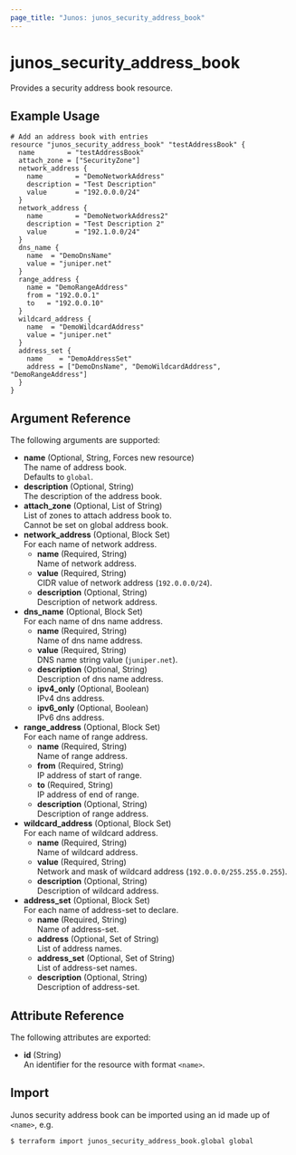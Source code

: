 ```yaml
---
page_title: "Junos: junos_security_address_book"
---
```


# junos_security_address_book

Provides a security address book resource.

## Example Usage

```hcl
# Add an address book with entries
resource "junos_security_address_book" "testAddressBook" {
  name        = "testAddressBook"
  attach_zone = ["SecurityZone"]
  network_address {
    name        = "DemoNetworkAddress"
    description = "Test Description"
    value       = "192.0.0.0/24"
  }
  network_address {
    name        = "DemoNetworkAddress2"
    description = "Test Description 2"
    value       = "192.1.0.0/24"
  }
  dns_name {
    name  = "DemoDnsName"
    value = "juniper.net"
  }
  range_address {
    name = "DemoRangeAddress"
    from = "192.0.0.1"
    to   = "192.0.0.10"
  }
  wildcard_address {
    name  = "DemoWildcardAddress"
    value = "juniper.net"
  }
  address_set {
    name    = "DemoAddressSet"
    address = ["DemoDnsName", "DemoWildcardAddress", "DemoRangeAddress"]
  }
}
```

## Argument Reference

The following arguments are supported:

- **name** (Optional, String, Forces new resource)  
  The name of address book.  
  Defaults to `global`.
- **description** (Optional, String)  
  The description of the address book.
- **attach_zone** (Optional, List of String)  
  List of zones to attach address book to.  
  Cannot be set on global address book.
- **network_address** (Optional, Block Set)  
  For each name of network address.
  - **name** (Required, String)  
    Name of network address.
  - **value** (Required, String)  
    CIDR value of network address (`192.0.0.0/24`).
  - **description** (Optional, String)  
    Description of network address.
- **dns_name** (Optional, Block Set)  
  For each name of dns name address.
  - **name** (Required, String)  
    Name of dns name address.
  - **value** (Required, String)  
    DNS name string value (`juniper.net`).
  - **description** (Optional, String)  
    Description of dns name address.
  - **ipv4_only** (Optional, Boolean)  
    IPv4 dns address.
  - **ipv6_only** (Optional, Boolean)  
    IPv6 dns address.
- **range_address** (Optional, Block Set)  
   For each name of range address.
  - **name** (Required, String)  
    Name of range address.
  - **from** (Required, String)  
    IP address of start of range.
  - **to** (Required, String)  
    IP address of end of range.
  - **description** (Optional, String)  
    Description of range address.
- **wildcard_address** (Optional, Block Set)  
  For each name of wildcard address.
  - **name** (Required, String)  
    Name of wildcard address.
  - **value** (Required, String)  
    Network and mask of wildcard address (`192.0.0.0/255.255.0.255`).
  - **description** (Optional, String)  
    Description of wildcard address.
- **address_set** (Optional, Block Set)  
  For each name of address-set to declare.
  - **name** (Required, String)  
    Name of address-set.
  - **address** (Optional, Set of String)  
    List of address names.
  - **address_set** (Optional, Set of String)  
    List of address-set names.
  - **description** (Optional, String)  
    Description of address-set.

## Attribute Reference

The following attributes are exported:

- **id** (String)  
  An identifier for the resource with format `<name>`.

## Import

Junos security address book can be imported using an id made up of `<name>`, e.g.

```shell
$ terraform import junos_security_address_book.global global
```
